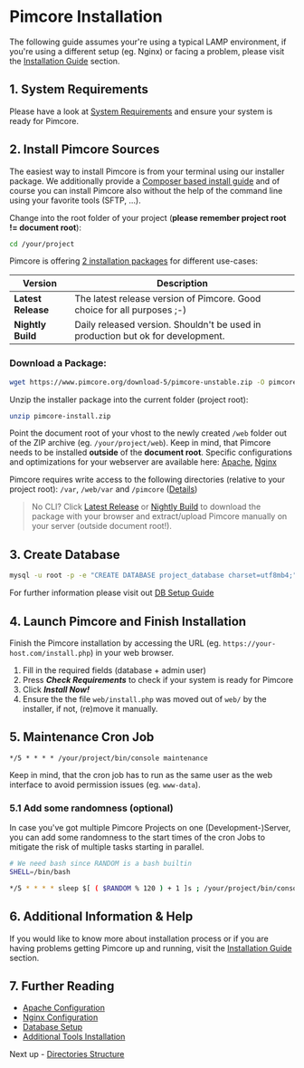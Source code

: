 # Pimcore Installation

The following guide assumes your're using a typical LAMP environment, if you're using a different setup (eg. Nginx) or facing a problem, please visit the [Installation Guide](../23_Installation_and_Upgrade/README.md) section.

## 1. System Requirements

Please have a look at [System Requirements](../23_Installation_and_Upgrade/01_System_Requirements.md) and ensure your system is ready for Pimcore.

## 2. Install Pimcore Sources

The easiest way to install Pimcore is from your terminal using our installer package.
We additionally provide a [Composer based install guide](../23_Installation_and_Upgrade/03_System_Setup_and_Hosting/04_Composer_Install.md) and of course you can install Pimcore also without the help of the command line using your favorite tools (SFTP, ...).

Change into the root folder of your project (**please remember project root != document root**):

```bash
cd /your/project
```

Pimcore is offering [2 installation packages](https://www.pimcore.org/download) for different use-cases:

| Version | Description |
|--------------------|---------------------------------------------------------------------------------|
| **Latest Release** | The latest release version of Pimcore. Good choice for all purposes ;-)         |
| **Nightly Build**  | Daily released version. Shouldn't be used in production but ok for development. |

### Download a Package:

```bash
wget https://www.pimcore.org/download-5/pimcore-unstable.zip -O pimcore-install.zip
```

Unzip the installer package into the current folder (project root):

```bash
unzip pimcore-install.zip
```

Point the document root of your vhost to the newly created `/web` folder out of the ZIP archive (eg. `/your/project/web`).
Keep in mind, that Pimcore needs to be installed **outside** of the **document root**.
Specific configurations and optimizations for your webserver are available here:
[Apache](../23_Installation_and_Upgrade/03_System_Setup_and_Hosting/01_Apache_Configuration.md),
[Nginx](../23_Installation_and_Upgrade/03_System_Setup_and_Hosting/02_Nginx_Configuration.md)

Pimcore requires write access to the following directories (relative to your project root): `/var`, `/web/var` and `/pimcore`
([Details](../23_Installation_and_Upgrade/03_System_Setup_and_Hosting/03_File_Permissions.md))

> No CLI? Click [Latest Release](https://www.pimcore.org/download/pimcore-latest.zip) or [Nightly Build](https://www.pimcore.org/download/pimcore-data.zip) to download the package with your browser and extract/upload Pimcore manually on your server (outside document root!).

## 3. Create Database

```bash
mysql -u root -p -e "CREATE DATABASE project_database charset=utf8mb4;"
```

For further information please visit out [DB Setup Guide](../23_Installation_and_Upgrade/03_System_Setup_and_Hosting/05_DB_Setup.md)

## 4. Launch Pimcore and Finish Installation

Finish the Pimcore installation by accessing the URL (eg. `https://your-host.com/install.php`) in your web browser.

1. Fill in the required fields (database + admin user)
2. Press ***Check Requirements*** to check if your system is ready for Pimcore
3. Click ***Install Now!***
4. Ensure the the file `web/install.php` was moved out of `web/` by the installer, if not, (re)move it manually.

## 5. Maintenance Cron Job

```text
*/5 * * * * /your/project/bin/console maintenance
```

Keep in mind, that the cron job has to run as the same user as the web interface to avoid permission issues (eg. `www-data`).

### 5.1 Add some randomness (optional)

In case you've got multiple Pimcore Projects on one (Development-)Server, you can add some randomness to the start times of the cron Jobs to mitigate the risk of multiple tasks starting in parallel.

```bash
# We need bash since RANDOM is a bash builtin
SHELL=/bin/bash

*/5 * * * * sleep $[ ( $RANDOM % 120 ) + 1 ]s ; /your/project/bin/console maintenance
```

## 6. Additional Information & Help

If you would like to know more about installation process or if you are having problems getting Pimcore up and running, visit the [Installation Guide](../23_Installation_and_Upgrade/README.md) section.

## 7. Further Reading

- [Apache Configuration](../23_Installation_and_Upgrade/03_System_Setup_and_Hosting/01_Apache_Configuration.md)
- [Nginx Configuration](../23_Installation_and_Upgrade/03_System_Setup_and_Hosting/02_Nginx_Configuration.md)
- [Database Setup](../23_Installation_and_Upgrade/03_System_Setup_and_Hosting/05_DB_Setup.md)
- [Additional Tools Installation](../23_Installation_and_Upgrade/03_System_Setup_and_Hosting/06_Additional_Tools_Installation.md)

Next up - [Directories Structure](./02_Directory_Structure.md)
